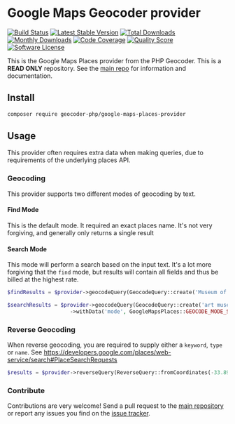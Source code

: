 # Google Maps Geocoder provider
[![Build Status](https://travis-ci.org/geocoder-php/google-maps-places-provider.svg?branch=master)](http://travis-ci.org/geocoder-php/google-maps-places-provider)
[![Latest Stable Version](https://poser.pugx.org/geocoder-php/google-maps-places-provider/v/stable)](https://packagist.org/packages/geocoder-php/google-maps-places-provider)
[![Total Downloads](https://poser.pugx.org/geocoder-php/google-maps-places-provider/downloads)](https://packagist.org/packages/geocoder-php/google-maps-places-provider)
[![Monthly Downloads](https://poser.pugx.org/geocoder-php/google-maps-places-provider/d/monthly.png)](https://packagist.org/packages/geocoder-php/google-maps-places-provider)
[![Code Coverage](https://img.shields.io/scrutinizer/coverage/g/geocoder-php/google-maps-places-provider.svg?style=flat-square)](https://scrutinizer-ci.com/g/geocoder-php/google-maps-places-provider)
[![Quality Score](https://img.shields.io/scrutinizer/g/geocoder-php/google-maps-places-provider.svg?style=flat-square)](https://scrutinizer-ci.com/g/geocoder-php/google-maps-places-provider)
[![Software License](https://img.shields.io/badge/license-MIT-brightgreen.svg?style=flat-square)](LICENSE)

This is the Google Maps Places provider from the PHP Geocoder. This is a **READ ONLY** repository. See the
[main repo](https://github.com/geocoder-php/Geocoder) for information and documentation. 

## Install

```bash
composer require geocoder-php/google-maps-places-provider
```

## Usage
This provider often requires extra data when making queries, due to requirements of the underlying places API.

### Geocoding
This provider supports two different modes of geocoding by text.

#### Find Mode
This is the default mode. It required an exact places name. It's not very forgiving, and generally only returns a single result

#### Search Mode
This mode will perform a search based on the input text. 
It's a lot more forgiving that the `find` mode, but results will contain all fields and thus be billed at the highest rate.

```php
$findResults = $provider->geocodeQuery(GeocodeQuery::create('Museum of Contemporary Art Australia')); // One Result

$searchResults = $provider->geocodeQuery(GeocodeQuery::create('art museum sydney'))
                    ->withData('mode', GoogleMapsPlaces::GEOCODE_MODE_SEARCH); // 20 Results
```

### Reverse Geocoding
When reverse geocoding, you are required to supply either a `keyword`, `type` or `name`.
See https://developers.google.com/places/web-service/search#PlaceSearchRequests

```php
$results = $provider->reverseQuery(ReverseQuery::fromCoordinates(-33.892674, 151.200727)->withData('type', 'bar'));
```

### Contribute

Contributions are very welcome! Send a pull request to the [main repository](https://github.com/geocoder-php/Geocoder) or 
report any issues you find on the [issue tracker](https://github.com/geocoder-php/Geocoder/issues).
